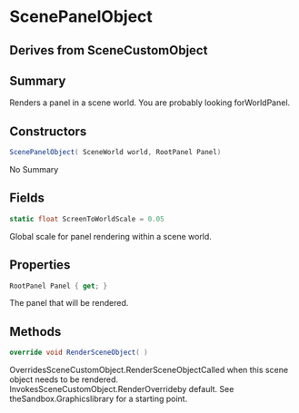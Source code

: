 # ScenePanelObject

## Derives from SceneCustomObject

## Summary

Renders a panel in a scene world. You are probably looking forWorldPanel.
## Constructors

```c#
ScenePanelObject( SceneWorld world, RootPanel Panel) 
```
No Summary
## Fields

```c#
static float ScreenToWorldScale = 0.05
```
Global scale for panel rendering within a scene world.
## Properties

```c#
RootPanel Panel { get; } 
```
The panel that will be rendered.
## Methods

```c#
override void RenderSceneObject( ) 
```
OverridesSceneCustomObject.RenderSceneObjectCalled when this scene object needs to be rendered.
InvokesSceneCustomObject.RenderOverrideby default. See theSandbox.Graphicslibrary for a starting point.
